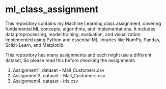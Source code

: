 # ml_class_assignment
This repository contains my Machine Learning class assignment, covering fundamental ML concepts, algorithms, and implementations. It includes data preprocessing, model training, evaluation, and visualization. Implemented using Python and essential ML libraries like NumPy, Pandas, Scikit-Learn, and Matplotlib.

This repository has many assignments and each might use a different dataset, So please read this before checking the assignments
1. Assignment1, dataset - Mall_Customers.csv
2. Assignment3, dataset - Mall_Customers.csv
3. Assignment4, dataset - iris.csv
   
